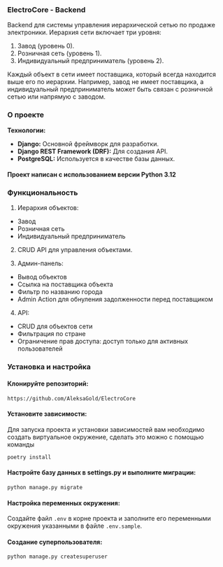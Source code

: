 
### ElectroCore - Backend
Backend для системы управления иерархической сетью по продаже электроники. Иерархия сети включает три уровня:
1. Завод (уровень 0). 
2. Розничная сеть (уровень 1). 
3. Индивидуальный предприниматель (уровень 2).

Каждый объект в сети имеет поставщика, который всегда находится выше его по иерархии. Например, завод не имеет поставщика, а индивидуальный предприниматель может быть связан с розничной сетью или напрямую с заводом.
### О проекте

**Технологии:**
- **Django:** Основной фреймворк для разработки.
- **Django REST Framework (DRF):** Для создания API.
- **PostgreSQL:** Используется в качестве базы данных.


#### Проект написан с испoльзованием версии **Python 3.12**


### Функциональность

1. Иерархия объектов:
- Завод
- Розничная сеть 
- Индивидуальный предприниматель
2. CRUD API для управления объектами.

3. Админ-панель: 
- Вывод объектов
- Ссылка на поставщика объекта
- Фильтр по названию города
- Admin Action для обнуления задолженности перед поставщиком
4. API:
- CRUD для объектов сети
- Фильтрация по стране
- Ограничение прав доступа: доступ только для активных пользователей


### Установка и настройка


#### Клонируйте репозиторий:
```
https://github.com/AleksaGold/ElectroCore
```
#### Установите зависимости:
Для запуска проекта и установки зависимостей вам необходимо создать виртуальное окружение, сделать это можно с помощью команды
```
poetry install
```

#### Настройте базу данных в settings.py и выполните миграции:
```
python manage.py migrate
```

#### Настройка переменных окружения:
Создайте файл `.env` в корне проекта и заполните его переменными окружения указанными в файле `.env.sample`.

#### Создание суперпользователя:
```
python manage.py createsuperuser
```